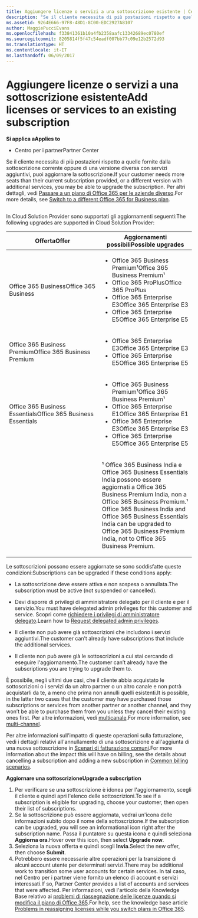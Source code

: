 ```yaml
---
title: Aggiungere licenze o servizi a una sottoscrizione esistente | Centro
description: "Se il cliente necessita di più postazioni rispetto a quelle fornite dalla sottoscrizione corrente oppure di una versione diversa con servizi aggiuntivi, puoi aggiornare la sottoscrizione."
ms.assetid: 9264E666-97F8-48D1-8C00-EDC2927A8107
author: MaggiePucciEvans
ms.openlocfilehash: f33841361b10a4fb2358aafc13342689ec0780ef
ms.sourcegitcommit: 8205814f5f47c54eadf007bb77c09e12b2572d93
ms.translationtype: HT
ms.contentlocale: it-IT
ms.lasthandoff: 06/09/2017
---
```

# <a name="add-licenses-or-services-to-an-existing-subscription"></a><span data-ttu-id="0e322-103">Aggiungere licenze o servizi a una sottoscrizione esistente</span><span class="sxs-lookup"><span data-stu-id="0e322-103">Add licenses or services to an existing subscription</span></span>

**<span data-ttu-id="0e322-104">Si applica a</span><span class="sxs-lookup"><span data-stu-id="0e322-104">Applies to</span></span>**

-  <span data-ttu-id="0e322-105">Centro per i partner</span><span class="sxs-lookup"><span data-stu-id="0e322-105">Partner Center</span></span>

<span data-ttu-id="0e322-106">Se il cliente necessita di più postazioni rispetto a quelle fornite dalla sottoscrizione corrente oppure di una versione diversa con servizi aggiuntivi, puoi aggiornare la sottoscrizione.</span><span class="sxs-lookup"><span data-stu-id="0e322-106">If your customer needs more seats than their current subscription provided, or a different version with additional services, you may be able to upgrade the subscription.</span></span> <span data-ttu-id="0e322-107">Per altri dettagli, vedi [Passare a un piano di Office 365 per le aziende diverso](http://go.microsoft.com/fwlink/p/?LinkId=723577).</span><span class="sxs-lookup"><span data-stu-id="0e322-107">For more details, see [Switch to a different Office 365 for Business plan](http://go.microsoft.com/fwlink/p/?LinkId=723577).</span></span>

## <a href="" id="upgradesubscription"></a>


<span data-ttu-id="0e322-108">In Cloud Solution Provider sono supportati gli aggiornamenti seguenti:</span><span class="sxs-lookup"><span data-stu-id="0e322-108">The following upgrades are supported in Cloud Solution Provider:</span></span>

<table>
<colgroup>
<col width="50%" />
<col width="50%" />
</colgroup>
<thead>
<tr class="header">
<th><span data-ttu-id="0e322-109">Offerta</span><span class="sxs-lookup"><span data-stu-id="0e322-109">Offer</span></span></th>
<th><span data-ttu-id="0e322-110">Aggiornamenti possibili</span><span class="sxs-lookup"><span data-stu-id="0e322-110">Possible upgrades</span></span></th>
</tr>
</thead>
<tbody>
<tr class="odd">
<td><span data-ttu-id="0e322-111">Office 365 Business</span><span class="sxs-lookup"><span data-stu-id="0e322-111">Office 365 Business</span></span></td>
<td><ul>
<li><span data-ttu-id="0e322-112">Office 365 Business Premium¹</span><span class="sxs-lookup"><span data-stu-id="0e322-112">Office 365 Business Premium¹</span></span></li>
<li><span data-ttu-id="0e322-113">Office 365 ProPlus</span><span class="sxs-lookup"><span data-stu-id="0e322-113">Office 365 ProPlus</span></span></li>
<li><span data-ttu-id="0e322-114">Office 365 Enterprise E3</span><span class="sxs-lookup"><span data-stu-id="0e322-114">Office 365 Enterprise E3</span></span></li>
<li><span data-ttu-id="0e322-115">Office 365 Enterprise E5</span><span class="sxs-lookup"><span data-stu-id="0e322-115">Office 365 Enterprise E5</span></span></li>
</ul></td>
</tr>
<tr class="even">
<td><span data-ttu-id="0e322-116">Office 365 Business Premium</span><span class="sxs-lookup"><span data-stu-id="0e322-116">Office 365 Business Premium</span></span></td>
<td><ul>
<li><span data-ttu-id="0e322-117">Office 365 Enterprise E3</span><span class="sxs-lookup"><span data-stu-id="0e322-117">Office 365 Enterprise E3</span></span></li>
<li><span data-ttu-id="0e322-118">Office 365 Enterprise E5</span><span class="sxs-lookup"><span data-stu-id="0e322-118">Office 365 Enterprise E5</span></span></li>
</ul></td>
</tr>
<tr class="odd">
<td><span data-ttu-id="0e322-119">Office 365 Business Essentials</span><span class="sxs-lookup"><span data-stu-id="0e322-119">Office 365 Business Essentials</span></span></td>
<td><ul>
<li><span data-ttu-id="0e322-120">Office 365 Business Premium¹</span><span class="sxs-lookup"><span data-stu-id="0e322-120">Office 365 Business Premium¹</span></span></li>
<li><span data-ttu-id="0e322-121">Office 365 Enterprise E1</span><span class="sxs-lookup"><span data-stu-id="0e322-121">Office 365 Enterprise E1</span></span></li>
<li><span data-ttu-id="0e322-122">Office 365 Enterprise E3</span><span class="sxs-lookup"><span data-stu-id="0e322-122">Office 365 Enterprise E3</span></span></li>
<li><span data-ttu-id="0e322-123">Office 365 Enterprise E5</span><span class="sxs-lookup"><span data-stu-id="0e322-123">Office 365 Enterprise E5</span></span></li>
</ul></td>
</tr>
<tr class="even">
<td></td>
<td><p><span data-ttu-id="0e322-124">¹ Office 365 Business India e Office 365 Business Essentials India possono essere aggiornati a Office 365 Business Premium India, non a Office 365 Business Premium.</span><span class="sxs-lookup"><span data-stu-id="0e322-124">¹ Office 365 Business India and Office 365 Business Essentials India can be upgraded to Office 365 Business Premium India, not to Office 365 Business Premium.</span></span></p></td>
</tr>
</tbody>
</table>

 

<span data-ttu-id="0e322-125">Le sottoscrizioni possono essere aggiornate se sono soddisfatte queste condizioni:</span><span class="sxs-lookup"><span data-stu-id="0e322-125">Subscriptions can be upgraded if these conditions apply:</span></span>

-   <span data-ttu-id="0e322-126">La sottoscrizione deve essere attiva e non sospesa o annullata.</span><span class="sxs-lookup"><span data-stu-id="0e322-126">The subscription must be active (not suspended or cancelled).</span></span>

-   <span data-ttu-id="0e322-127">Devi disporre di privilegi di amministratore delegato per il cliente e per il servizio.</span><span class="sxs-lookup"><span data-stu-id="0e322-127">You must have delegated admin privileges for this customer and service.</span></span> <span data-ttu-id="0e322-128">Scopri come [richiedere i privilegi di amministratore delegato](request-a-relationship-with-a-customer.md).</span><span class="sxs-lookup"><span data-stu-id="0e322-128">Learn how to [Request delegated admin privileges](request-a-relationship-with-a-customer.md).</span></span>

-   <span data-ttu-id="0e322-129">Il cliente non può avere già sottoscrizioni che includono i servizi aggiuntivi.</span><span class="sxs-lookup"><span data-stu-id="0e322-129">The customer can’t already have subscriptions that include the additional services.</span></span>

-   <span data-ttu-id="0e322-130">Il cliente non può avere già le sottoscrizioni a cui stai cercando di eseguire l'aggiornamento.</span><span class="sxs-lookup"><span data-stu-id="0e322-130">The customer can’t already have the subscriptions you are trying to upgrade them to.</span></span>

<span data-ttu-id="0e322-131">È possibile, negli ultimi due casi, che il cliente abbia acquistato le sottoscrizioni o i servizi da un altro partner o un altro canale e non potrà acquistarli da te, a meno che prima non annulli quelli esistenti.</span><span class="sxs-lookup"><span data-stu-id="0e322-131">It is possible, in the latter two cases that the customer may have purchased those subscriptions or services from another partner or another channel, and they won’t be able to purchase them from you unless they cancel their existing ones first.</span></span> <span data-ttu-id="0e322-132">Per altre informazioni, vedi [multicanale](multichannel.md).</span><span class="sxs-lookup"><span data-stu-id="0e322-132">For more information, see [multi-channel](multichannel.md).</span></span>

<span data-ttu-id="0e322-133">Per altre informazioni sull'impatto di queste operazioni sulla fatturazione, vedi i dettagli relativi all'annullamento di una sottoscrizione e all'aggiunta di una nuova sottoscrizione in [Scenari di fatturazione comuni](common-billing-scenarios.md).</span><span class="sxs-lookup"><span data-stu-id="0e322-133">For more information about the impact this will have on billing, see the details about cancelling a subscription and adding a new subscription in [Common billing scenarios](common-billing-scenarios.md).</span></span>

**<span data-ttu-id="0e322-134">Aggiornare una sottoscrizione</span><span class="sxs-lookup"><span data-stu-id="0e322-134">Upgrade a subscription</span></span>**

1.  <span data-ttu-id="0e322-135">Per verificare se una sottoscrizione è idonea per l'aggiornamento, scegli il cliente e quindi apri l'elenco delle sottoscrizioni.</span><span class="sxs-lookup"><span data-stu-id="0e322-135">To see if a subscription is eligible for upgrading, choose your customer, then open their list of subscriptions.</span></span>
2.  <span data-ttu-id="0e322-136">Se la sottoscrizione può essere aggiornata, vedrai un'icona delle informazioni subito dopo il nome della sottoscrizione.</span><span class="sxs-lookup"><span data-stu-id="0e322-136">If the subscription can be upgraded, you will see an informational icon right after the subscription name.</span></span> <span data-ttu-id="0e322-137">Passa il puntatore su questa icona e quindi seleziona **Aggiorna ora**.</span><span class="sxs-lookup"><span data-stu-id="0e322-137">Hover over this icon, then select **Upgrade now**.</span></span>
3.  <span data-ttu-id="0e322-138">Seleziona la nuova offerta e quindi scegli **Invia**.</span><span class="sxs-lookup"><span data-stu-id="0e322-138">Select the new offer, then choose **Submit**.</span></span>
4.  <span data-ttu-id="0e322-139">Potrebbero essere necessarie altre operazioni per la transizione di alcuni account utente per determinati servizi.</span><span class="sxs-lookup"><span data-stu-id="0e322-139">There may be additional work to transition some user accounts for certain services.</span></span> <span data-ttu-id="0e322-140">In tal caso, nel Centro per i partner viene fornito un elenco di account e servizi interessati.</span><span class="sxs-lookup"><span data-stu-id="0e322-140">If so, Partner Center provides a list of accounts and services that were affected.</span></span> <span data-ttu-id="0e322-141">Per informazioni, vedi l'articolo della Knowledge Base relativo ai [problemi di riassegnazione delle licenze quando si modifica il piano di Office 365](http://go.microsoft.com/fwlink/p/?LinkId=723576).</span><span class="sxs-lookup"><span data-stu-id="0e322-141">For help, see the knowledge base article [Problems in reassigning licenses while you switch plans in Office 365](http://go.microsoft.com/fwlink/p/?LinkId=723576).</span></span>

 

 



